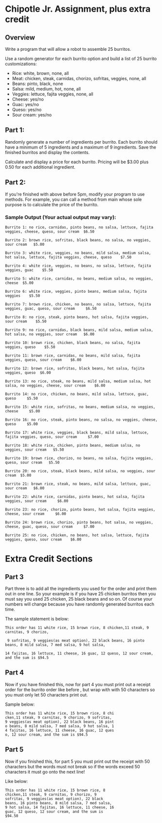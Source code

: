 # Chipotle Jr. Assignment, plus extra credit

## Overview
Write a program that will allow a robot to assemble 25 burritos. 

Use a random generator for each burrito option and build a list of 25 burrito customizations:

- Rice: white, brown, none, all
- Meat: chicken, steak, carnidas, chorizo, sofritas, veggies, none, all
- Beans: pinto, black, none
- Salsa: mild, medium, hot, none, all
- Veggies: lettuce, fajita veggies, none, all
- Cheese: yes/no
- Guac: yes/no
- Queso: yes/no
- Sour cream: yes/no

## Part 1: 
Randomly generate a number of ingredients per burrito.
Each burrito should have a minimum of 5 ingredients and a maximum of 9 ingredients. 
Save the finished burritos and display the contents.

Calculate and display a price for each burrito. 
Pricing will be $3.00 plus 0.50 for each additional ingredient.

## Part 2:
If you're finished with above before 5pm, modify your program to use methods. 
For example, you can call a method from main whose sole purpose is to calculate the price of the burrito.

### Sample Output (Your actual output may vary):
```
Burrito 1: no rice, carnidas, pinto beans, no salsa, lettuce, fajita veggies, cheese, queso, sour cream	 $6.50

Burrito 2: brown rice, sofritas, black beans, no salsa, no veggies, sour cream	 $5.00

Burrito 3: white rice, veggies, no beans, mild salsa, medium salsa, hot salsa, lettuce, fajita veggies, cheese, queso	 $7.50

Burrito 4: white rice, veggies, no beans, no salsa, lettuce, fajita veggies, guac	 $5.50

Burrito 5: white rice, carnidas, no beans, medium salsa, no veggies, cheese	 $5.00

Burrito 6: white rice, veggies, pinto beans, medium salsa, fajita veggies	 $5.50

Burrito 7: brown rice, chicken, no beans, no salsa, lettuce, fajita veggies, guac, queso, sour cream	 $6.50

Burrito 8: no rice, steak, pinto beans, hot salsa, fajita veggies, sour cream	 $5.50

Burrito 9: no rice, carnidas, black beans, mild salsa, medium salsa, hot salsa, no veggies, sour cream	 $6.00

Burrito 10: brown rice, chicken, black beans, no salsa, fajita veggies, queso	 $5.50

Burrito 11: brown rice, carnidas, no beans, mild salsa, fajita veggies, queso, sour cream	 $6.00

Burrito 12: brown rice, sofritas, black beans, hot salsa, fajita veggies, queso	 $6.00

Burrito 13: no rice, steak, no beans, mild salsa, medium salsa, hot salsa, no veggies, cheese, sour cream	 $6.00

Burrito 14: no rice, chicken, no beans, mild salsa, lettuce, guac, queso	 $5.50

Burrito 15: white rice, sofritas, no beans, medium salsa, no veggies, cheese	 $5.00

Burrito 16: no rice, steak, pinto beans, no salsa, no veggies, cheese, queso	 $5.00

Burrito 17: white rice, veggies, black beans, mild salsa, lettuce, fajita veggies, queso, sour cream	 $7.00

Burrito 18: white rice, chicken, pinto beans, medium salsa, no veggies, sour cream	 $5.50

Burrito 19: brown rice, chorizo, no beans, no salsa, fajita veggies, queso, sour cream	 $5.50

Burrito 20: no rice, steak, black beans, mild salsa, no veggies, sour cream	 $5.00

Burrito 21: brown rice, steak, no beans, mild salsa, lettuce, guac, sour cream	 $6.00

Burrito 22: white rice, carnidas, pinto beans, hot salsa, fajita veggies, sour cream	 $6.00

Burrito 23: no rice, chorizo, pinto beans, hot salsa, fajita veggies, cheese, sour cream	 $6.00

Burrito 24: brown rice, chorizo, pinto beans, hot salsa, no veggies, cheese, guac, queso, sour cream	 $7.00

Burrito 25: no rice, chicken, no beans, hot salsa, lettuce, fajita veggies, queso, sour cream	 $6.00
``` 

# Extra Credit Sections

## Part 3

Part three is to add all the ingredients you used for the order and print them out in one line. 
So your example is if you have 25 chicken burritos then you must say you used 25 chicken, 
25 black beans and so on. Of course your numbers will change because you have randomly generated 
burritos each time. 

The sample statement is below: 
```
This order has 11 white rice, 15 brown rice, 8 chicken,11 steak, 9 carnitas, 9 chorizo, 

 9 sofritas, 9 veggies(as meat option), 22 black beans, 16 pinto beans, 8 mild salsa, 7 med salsa, 9 hot salsa,  

14 fajitas, 16 lettuce, 11 cheese, 16 guac, 12 queso, 12 sour cream, and the sum is $94.5
```

## Part 4
Now if you have finished this, now for part 4 you must print out a receipt order for the burrito order 
like before , but wrap with with 50 characters so you must only let 50 characters print out.  

Sample below:
```
This order has 11 white rice, 15 brown rice, 8 chi
cken,11 steak, 9 carnitas, 9 chorizo, 9 sofritas, 
9 veggies(as meat option), 22 black beans, 16 pint
o beans, 8 mild salsa, 7 med salsa, 9 hot salsa, 1
4 fajitas, 16 lettuce, 11 cheese, 16 guac, 12 ques
o, 12 sour cream, and the sum is $94.5
``` 

## Part 5

Now if you finished this, for part 5 you must print out the receipt with 50 characters 
but the words must not break so if the words exceed 50 characters it must go onto the next line! 

Like below:
```
This order has 11 white rice, 15 brown rice, 8 
chicken,11 steak, 9 carnitas, 9 chorizo, 9 
sofritas, 9 veggies(as meat option), 22 black 
beans, 16 pinto beans, 8 mild salsa, 7 med salsa, 
9 hot salsa, 14 fajitas, 16 lettuce, 11 cheese, 16 
guac, 12 queso, 12 sour cream, and the sum is 
$94.50 
```